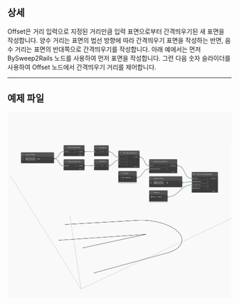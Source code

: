 ## 상세
Offset은 거리 입력으로 지정된 거리만큼 입력 표면으로부터 간격띄우기된 새 표면을 작성합니다. 양수 거리는 표면의 법선 방향에 따라 간격띄우기 표면을 작성하는 반면, 음수 거리는 표면의 반대쪽으로 간격띄우기를 작성합니다. 아래 예에서는 먼저 BySweep2Rails 노드를 사용하여 먼저 표면을 작성합니다. 그런 다음 숫자 슬라이더를 사용하여 Offset 노드에서 간격띄우기 거리를 제어합니다.
___
## 예제 파일

![Offset](./Autodesk.DesignScript.Geometry.PolyCurve.Offset_img.jpg)

